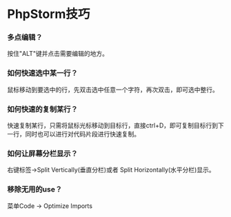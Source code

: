 # PhpStorm技巧

### 多点编辑？
按住"ALT"键并点击需要编辑的地方。

### 如何快速选中某一行？
鼠标移动到要选中的行，先双击选中任意一个字符，再次双击，即可选中整行。

### 如何快速的复制某行？
快速复制某行，只需将鼠标光标移动到目标行，直接ctrl+D，即可复制目标行到下一行，同时也可以进行对代码片段进行快速复制。

### 如何让屏幕分栏显示？
右键标签->Split Vertically(垂直分栏)或者 Split Horizontally(水平分栏)显示。

### 移除无用的use？
菜单Code -> Optimize Imports